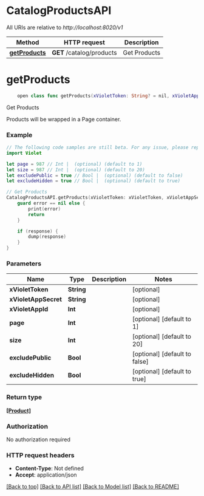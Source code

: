 # CatalogProductsAPI

All URIs are relative to *http://localhost:8020/v1*

Method | HTTP request | Description
------------- | ------------- | -------------
[**getProducts**](CatalogProductsAPI.md#getproducts) | **GET** /catalog/products | Get Products


# **getProducts**
```swift
    open class func getProducts(xVioletToken: String? = nil, xVioletAppSecret: String? = nil, xVioletAppId: Int? = nil, page: Int? = nil, size: Int? = nil, excludePublic: Bool? = nil, excludeHidden: Bool? = nil, completion: @escaping (_ data: [Product]?, _ error: Error?) -> Void)
```

Get Products

Products will be wrapped in a Page container.

### Example
```swift
// The following code samples are still beta. For any issue, please report via http://github.com/OpenAPITools/openapi-generator/issues/new
import Violet

let page = 987 // Int |  (optional) (default to 1)
let size = 987 // Int |  (optional) (default to 20)
let excludePublic = true // Bool |  (optional) (default to false)
let excludeHidden = true // Bool |  (optional) (default to true)

// Get Products
CatalogProductsAPI.getProducts(xVioletToken: xVioletToken, xVioletAppSecret: xVioletAppSecret, xVioletAppId: xVioletAppId, page: page, size: size, excludePublic: excludePublic, excludeHidden: excludeHidden) { (response, error) in
    guard error == nil else {
        print(error)
        return
    }

    if (response) {
        dump(response)
    }
}
```

### Parameters

Name | Type | Description  | Notes
------------- | ------------- | ------------- | -------------
 **xVioletToken** | **String** |  | [optional] 
 **xVioletAppSecret** | **String** |  | [optional] 
 **xVioletAppId** | **Int** |  | [optional] 
 **page** | **Int** |  | [optional] [default to 1]
 **size** | **Int** |  | [optional] [default to 20]
 **excludePublic** | **Bool** |  | [optional] [default to false]
 **excludeHidden** | **Bool** |  | [optional] [default to true]

### Return type

[**[Product]**](Product.md)

### Authorization

No authorization required

### HTTP request headers

 - **Content-Type**: Not defined
 - **Accept**: application/json

[[Back to top]](#) [[Back to API list]](../README.md#documentation-for-api-endpoints) [[Back to Model list]](../README.md#documentation-for-models) [[Back to README]](../README.md)

